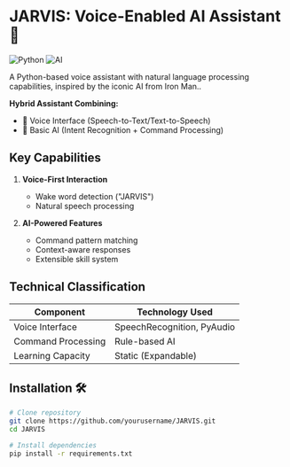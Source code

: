 # JARVIS: Voice-Enabled AI Assistant 🤖

![Python](https://img.shields.io/badge/python-3.8+-blue.svg) 
![AI](https://img.shields.io/badge/AI-Command%20Processing-yellowgreen)

A Python-based voice assistant with natural language processing capabilities, inspired by the iconic AI from Iron Man..

**Hybrid Assistant Combining:**
- 🎤 Voice Interface (Speech-to-Text/Text-to-Speech)
- 🧠 Basic AI (Intent Recognition + Command Processing)

## Key Capabilities
1. **Voice-First Interaction**
   - Wake word detection ("JARVIS")
   - Natural speech processing

2. **AI-Powered Features**
   - Command pattern matching
   - Context-aware responses
   - Extensible skill system

## Technical Classification
| Component          | Technology Used      |
|--------------------|----------------------|
| Voice Interface    | SpeechRecognition, PyAudio |
| Command Processing | Rule-based AI        |
| Learning Capacity  | Static (Expandable)  |

## Installation 🛠️
```bash
# Clone repository
git clone https://github.com/yourusername/JARVIS.git
cd JARVIS

# Install dependencies
pip install -r requirements.txt
```


